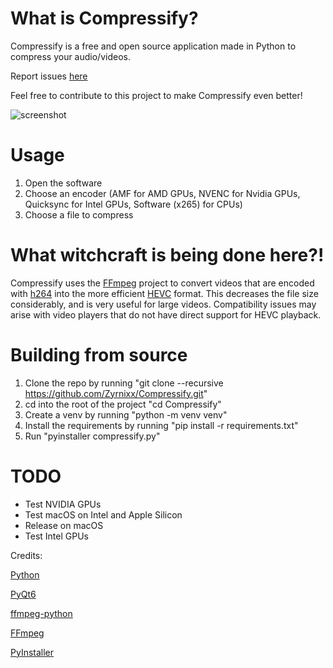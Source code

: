 # What is Compressify?
Compressify is a free and open source application made in Python to compress your audio/videos.

Report issues [here](https://github.com/Zyrnixx/Compressify/issues)

Feel free to contribute to this project to make Compressify even better!

![screenshot](https://raw.githubusercontent.com/Zyrnixx/Compressify/main/screenshot.png?token=GHSAT0AAAAAACURD5IVDR5OGQOBLM7IJV22ZWKMUNA)
# Usage
1. Open the software
2. Choose an encoder (AMF for AMD GPUs, NVENC for Nvidia GPUs, Quicksync for Intel GPUs, Software (x265) for CPUs)
3. Choose a file to compress

# What witchcraft is being done here?!
Compressify uses the [FFmpeg](https://ffmpeg.org/) project to convert videos that are encoded with [h264](https://en.wikipedia.org/wiki/Advanced_Video_Coding) into the more efficient [HEVC](https://en.wikipedia.org/wiki/High_Efficiency_Video_Coding) format. This decreases the file size considerably, and is very useful for large videos. Compatibility issues may arise with video players that do not have direct support for HEVC playback.

# Building from source
1. Clone the repo by running "git clone --recursive https://github.com/Zyrnixx/Compressify.git"
2. cd into the root of the project "cd Compressify"
3. Create a venv by running "python -m venv venv"
4. Install the requirements by running "pip install -r requirements.txt"
5. Run "pyinstaller compressify.py"

# TODO
* Test NVIDIA GPUs
* Test macOS on Intel and Apple Silicon
* Release on macOS
* Test Intel GPUs


Credits:

[Python](https://www.python.org/)

[PyQt6](https://pypi.org/project/PySide6/)

[ffmpeg-python](https://pypi.org/project/ffmpeg-python/)

[FFmpeg](https://ffmpeg.org/)

[PyInstaller](https://pypi.org/project/pyinstaller/)

